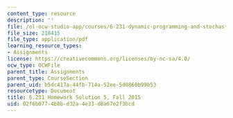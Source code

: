 ```yaml
---
content_type: resource
description: ''
file: /ol-ocw-studio-app/courses/6-231-dynamic-programming-and-stochastic-control-fall-2015/02f6b0774b8bd32a4e33d8a67e2f3bcd_MIT6_231F15_Solution5.pdf
file_size: 218415
file_type: application/pdf
learning_resource_types:
- Assignments
license: https://creativecommons.org/licenses/by-nc-sa/4.0/
ocw_type: OCWFile
parent_title: Assignments
parent_type: CourseSection
parent_uid: b5dc417a-44fb-714a-52ee-5d0860b99b53
resourcetype: Document
title: 6.231 Homework Solution 5, Fall 2015
uid: 02f6b077-4b8b-d32a-4e33-d8a67e2f3bcd
---
```

